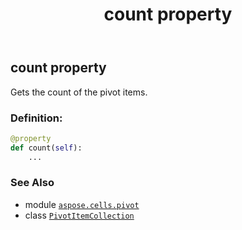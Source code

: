 ﻿---
title: count property
second_title: Aspose.Cells for Python via .NET API References
description: 
type: docs
weight: 60
url: /aspose.cells.pivot/pivotitemcollection/count/
is_root: false
---

## count property


Gets the count of the pivot items.
### Definition:
```python
@property
def count(self):
    ...
```

### See Also
* module [`aspose.cells.pivot`](../../)
* class [`PivotItemCollection`](/cells/python-net/aspose.cells.pivot/pivotitemcollection)
